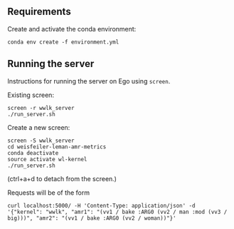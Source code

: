 ## Requirements

Create and activate the conda environment:

```
conda env create -f environment.yml
```

## Running the server

Instructions for running the server on Ego using `screen`.

Existing screen:

```
screen -r wwlk_server
./run_server.sh
```

Create a new screen:

```
screen -S wwlk_server
cd weisfeiler-leman-amr-metrics
conda deactivate
source activate wl-kernel
./run_server.sh
```

(ctrl+a+d to detach from the screen.)

Requests will be of the form

```
curl localhost:5000/ -H 'Content-Type: application/json' -d '{"kernel": "wwlk", "amr1": "(vv1 / bake :ARG0 (vv2 / man :mod (vv3 / big)))", "amr2": "(vv1 / bake :ARG0 (vv2 / woman))"}'
```

